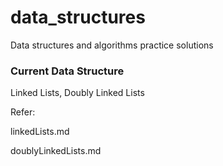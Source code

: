 # data_structures
Data structures and algorithms practice solutions

### Current Data Structure

Linked Lists, Doubly Linked Lists

Refer:

linkedLists.md

doublyLinkedLists.md
